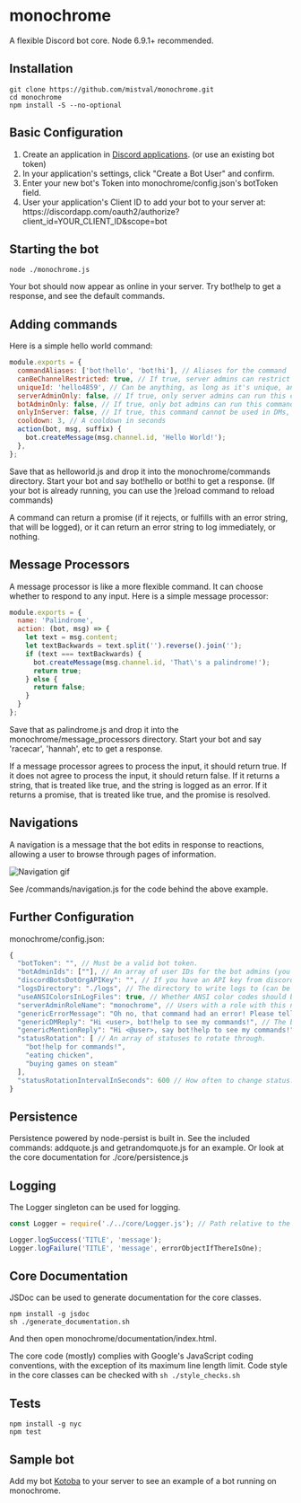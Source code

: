 # monochrome
A flexible Discord bot core.
Node 6.9.1+ recommended.

## Installation
```
git clone https://github.com/mistval/monochrome.git
cd monochrome
npm install -S --no-optional
```

## Basic Configuration
<ol>
<li>Create an application in <a href='https://discordapp.com/developers/applications/me'>Discord applications</a>. (or use an existing bot token)</li>
<li>In your application's settings, click "Create a Bot User" and confirm.
<li>Enter your new bot's Token into monochrome/config.json's botToken field.</li>
<li>User your application's Client ID to add your bot to your server at: https://discordapp.com/oauth2/authorize?client_id=YOUR_CLIENT_ID&scope=bot</li>
</ol>

## Starting the bot
```
node ./monochrome.js
```
Your bot should now appear as online in your server. Try bot!help to get a response, and see the default commands.

## Adding commands
Here is a simple hello world command:
```js
module.exports = {
  commandAliases: ['bot!hello', 'bot!hi'], // Aliases for the command
  canBeChannelRestricted: true, // If true, server admins can restrict the usage of this command in their server.
  uniqueId: 'hello4859', // Can be anything, as long as it's unique, and you shouldn't change it. Only required if canBeChannelRestricted is true.
  serverAdminOnly: false, // If true, only server admins can run this command.
  botAdminOnly: false, // If true, only bot admins can run this command.
  onlyInServer: false, // If true, this command cannot be used in DMs, only in servers.
  cooldown: 3, // A cooldown in seconds
  action(bot, msg, suffix) {
    bot.createMessage(msg.channel.id, 'Hello World!');
  },
};
```

Save that as helloworld.js and drop it into the monochrome/commands directory. Start your bot and say bot!hello or bot!hi to get a response. (If your bot is already running, you can use the }reload command to reload commands)

A command can return a promise (if it rejects, or fulfills with an error string, that will be logged), or it can return an error string to log immediately, or nothing.

## Message Processors
A message processor is like a more flexible command. It can choose whether to respond to any input. Here is a simple message processor:
```js
module.exports = {
  name: 'Palindrome',
  action: (bot, msg) => {
    let text = msg.content;
    let textBackwards = text.split('').reverse().join('');
    if (text === textBackwards) {
      bot.createMessage(msg.channel.id, 'That\'s a palindrome!');
      return true;
    } else {
      return false;
    }
  }
};
```
Save that as palindrome.js and drop it into the monochrome/message_processors directory. Start your bot and say 'racecar', 'hannah', etc to get a response.

If a message processor agrees to process the input, it should return true. If it does not agree to process the input, it should return false.
If it returns a string, that is treated like true, and the string is logged as an error. If it returns a promise, that is treated like true, and the promise is resolved.

## Navigations
A navigation is a message that the bot edits in response to reactions, allowing a user to browse through pages of information.

![Navigation gif](https://github.com/mistval/monochrome/blob/master/nav.gif "Navigation gif")

See /commands/navigation.js for the code behind the above example.

## Further Configuration
monochrome/config.json:
```js
{
  "botToken": "", // Must be a valid bot token.
  "botAdminIds": [""], // An array of user IDs for the bot admins (you can use Discord's developer mode to find any user's ID).
  "discordBotsDotOrgAPIKey": "", // If you have an API key from discordbots.org, insert it here and stats will be periodically sent.
  "logsDirectory": "./logs", // The directory to write logs to (can be an empty string). Logs are also written to the console.
  "useANSIColorsInLogFiles": true, // Whether ANSI color codes should be used in the log file or not. If you're going to be cat'ing log files in a console, you probably want this to be true. If you're going to be opening logs in notepad, you may want to set this to false.
  "serverAdminRoleName": "monochrome", // Users with a role with this name will be considered server admins able to run server admin commands.
  "genericErrorMessage": "Oh no, that command had an error! Please tell my owner to check the logs!", // If a command errors and that error escapes into core code, this message will be sent to the channel.
  "genericDMReply": "Hi <user>, bot!help to see my commands!", // The bot will reply with this when DM'd, if the DM doesn't contain a command. <user> is replaced with the user's name.
  "genericMentionReply": "Hi <@user>, say bot!help to see my commands!", // The bot will reply like this when mentioned. <@user> mentions the user.
  "statusRotation": [ // An array of statuses to rotate through.
    "bot!help for commands!",
    "eating chicken",
    "buying games on steam"
  ],
  "statusRotationIntervalInSeconds": 600 // How often to change status.
}
```

## Persistence
Persistence powered by node-persist is built in. See the included commands: addquote.js and getrandomquote.js for an example. Or look at the core documentation for ./core/persistence.js

## Logging
The Logger singleton can be used for logging.
```js
const Logger = require('./../core/Logger.js'); // Path relative to the monochrome/commands directory.

Logger.logSuccess('TITLE', 'message');
Logger.logFailure('TITLE', 'message', errorObjectIfThereIsOne);
```


## Core Documentation
JSDoc can be used to generate documentation for the core classes.
```
npm install -g jsdoc
sh ./generate_documentation.sh
```
And then open monochrome/documentation/index.html.

The core code (mostly) complies with Google's JavaScript coding conventions, with the exception of its maximum line length limit. Code style in the core classes can be checked with ```sh ./style_checks.sh```

## Tests
```
npm install -g nyc
npm test
```

## Sample bot

Add my bot [Kotoba](https://discordapp.com/oauth2/authorize?client_id=251239170058616833&scope=bot) to your server to see an example of a bot running on monochrome.
